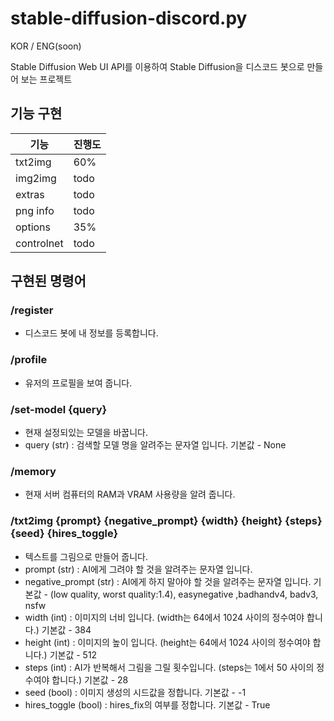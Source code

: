 # stable-diffusion-discord.py
KOR / ENG(soon)

Stable Diffusion Web UI API를 이용하여 Stable Diffusion을 디스코드 봇으로 만들어 보는 프로젝트
## 기능 구현


| 기능 | 진행도 |
| --- | --- |
| txt2img | 60% |
| img2img | todo |
| extras | todo |
| png info | todo |
| options | 35% |
| controlnet | todo |

## 구현된 명령어

### /register

- 디스코드 봇에 내 정보를 등록합니다.

### /profile

- 유저의 프로필을 보여 줍니다.

### /set-model {query}

- 현재 설정되있는 모델을 바꿉니다.
- query (str) : 검색할 모델 명을 알려주는 문자열 입니다. 기본값 - None

### /memory

- 현재 서버 컴퓨터의 RAM과 VRAM 사용량을 알려 줍니다.

### /txt2img {prompt} {negative_prompt} {width} {height} {steps} {seed} {hires_toggle}

- 텍스트를 그림으로 만들어 줍니다.
- prompt (str) : AI에게 그려야 할 것을 알려주는 문자열 입니다.
- negative_prompt (str) : AI에게 하지 말아야 할 것을 알려주는 문자열 입니다. 기본값 - (low quality, worst quality:1.4), easynegative ,badhandv4, badv3, nsfw
- width (int)  : 이미지의 너비 입니다. (width는 64에서 1024 사이의 정수여야 합니다.) 기본값 - 384
- height (int) : 이미지의 높이 입니다. (height는 64에서 1024 사이의 정수여야 합니다.) 기본값 - 512
- steps (int) : AI가 반복해서 그림을 그릴 횟수입니다. (steps는 1에서 50 사이의 정수여야 합니다.) 기본값 - 28
- seed (bool) : 이미지 생성의 시드값을 정합니다. 기본값 - -1
- hires_toggle (bool) : hires_fix의 여부를 정합니다. 기본값 - True